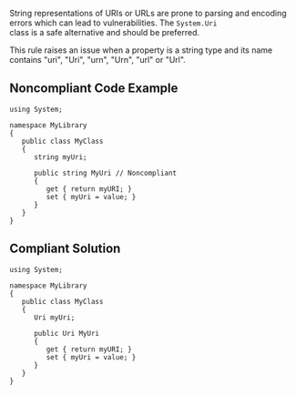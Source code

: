
String representations of URIs or URLs are prone to parsing and encoding errors which can lead to vulnerabilities. The `System.Uri`<br>class is a safe alternative and should be preferred.

This rule raises an issue when a property is a string type and its name contains "uri", "Uri", "urn", "Urn", "url" or "Url".

## Noncompliant Code Example


    using System;
    
    namespace MyLibrary
    {
       public class MyClass
       {
          string myUri;
    
          public string MyUri // Noncompliant
          {
             get { return myURI; }
             set { myUri = value; }
          }
       }
    }


## Compliant Solution


    using System;
    
    namespace MyLibrary
    {
       public class MyClass
       {
          Uri myUri;
    
          public Uri MyUri
          {
             get { return myURI; }
             set { myUri = value; }
          }
       }
    }

